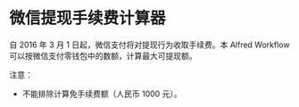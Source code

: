 # 微信提现手续费计算器

自 2016 年 3 月 1 日起，微信支付将对提现行为收取手续费。本 Alfred Workflow 可以按微信支付零钱包中的数额，计算最大可提现额。

注意：

- 不能排除计算免手续费额（人民币 1000 元）。